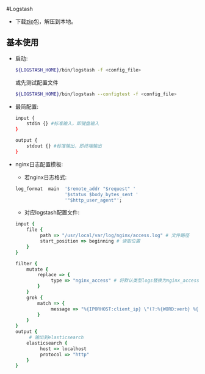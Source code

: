 #Logstash

+ 下载[zip](https://download.elastic.co/logstash/logstash/logstash-1.5.4.zip)包，解压到本地。


基本使用
---

+ 启动:
  
  ```bash
  ${LOGSTASH_HOME}/bin/logstash -f <config_file>
  ```
  或先测试配置文件
  
  ```bash
  ${LOGSTASH_HOME}/bin/logstash --configtest -f <config_file>
  ```

+ 最简配置:

	```bash
	input {
	    stdin {} #标准输入，即键盘输入
	}
	
	output {
	    stdout {} #标准输出，即终端输出
	}
	```
+ nginx日志配置模板:

	+ 若nginx日志格式:
	
	```ruby
	log_format  main  '$remote_addr "$request" '
                      '$status $body_bytes_sent '
                      '"$http_user_agent"';
	```
	
	+ 对应logstash配置文件:
	
	```ruby
	input {
	    file {
	         path => "/usr/local/var/log/nginx/access.log" # 文件路径
	         start_position => beginning # 读取位置
	    }
	}
	
	filter {
	    mutate {
	        replace => {
	             type => "nginx_access" # 将默认类型logs替换为nginx_access
	        }
	    }
	    grok {
	        match => {
	             message => "%{IPORHOST:client_ip} \"(?:%{WORD:verb} %{NOTSPACE:request}(?: HTTP/%{NUMBER:http_version})?|-)\" %{NUMBER:response} (?:%{NUMBER:bytes}|-) %{QS:agent}"
	        }
	    }
	}
	output {
		 # 输出到elasticsearch
	    elasticsearch {
	         host => localhost
	         protocol => "http"
	    }
	}
	```
		